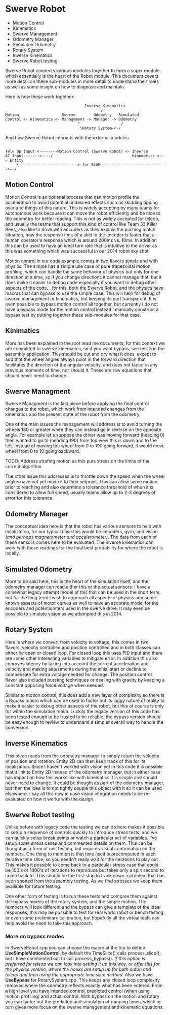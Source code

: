 # Swerve Robot

- Motion Control
- Kinematics
- Swerve Management
- Odometry Manager
- Simulated Odometry
- Rotary System
- Inverse Kinematics
- Swerve Robot testing

Swerve Robot connects various modules together to form a super module which essentially is the heart of the Robot module.  This document covers more detail on these sub-modules in more detail to understand their roles as well as some insight on how to diagnose and maintain.

Here is how these work together:

```text
                                   Inverse Kinematics
                                          v
Motion                   Swerve        Odometry   Simulated
Control <- Kinematics <- Management -> Manager -> Odometry
                                ^                  /
                                 \Rotary System-<-/
```

And how Swerve Robot interacts with the external modules

```text

Tele Op Input <--------Motion Control (Swerve Robot) <- Inverse
AI Input------->----/                                   Kinematics <--- Entity
     \--------------------------> for SLAM ---------------------------->--/
```

## Motion Control

Motion Control is an optional process that can motion profile the acceleration to avoid potential undesired effects such as skidding tipping over and things of this nature.  This is widely accepting by many teams for autonomous work because it can move the robot efficiently and be nice to the odometry for better reading.  This is not as widely accepted for teleop, and usually the teams that support this kind of control like Team 33 Killer Bees, also like to drive with encoders as they explain the pushing match situation, how the response time of a skid in the encoder is faster that a human operator's response which is around 200ms vs. 10ms.  In addition this can be used to have an ideal turn rate that is intuitive to the driver as this was something which was successful in our 2014 robot sky shot.

Motion control in our code example comes in two flavors simple and with physics.  The simple has a simple use case of pure trapezoidal motion profiling, which can handle the same behavior of physics but only for one direction at a time, so if you change directions it cannot manage that, but it does make it easier to debug code especially if you want to debug other aspects of the code... for this, both the Swerve Robot, and the physics have macros that can bypass to use the simple case.  This will help for debug of swerve management or kinematics, but keeping its part transparent.  It is even possible to bypass motion control all together, but currently I do not have a bypass mode for the motion control instead I manually construct a bypass test by putting together these sub-modules for that case.

## Kinimatics

More has been explained in the root read me documents, for this context we are committed to swerve kinematics, so if you want bypass, see test 5 in the assembly application.  This should be cut and dry what it does, except to add that the wheel angles always point in the forward direction that facilitates the direction of the angular velocity, and does not factor in any previous moments of time, nor should it.  These are raw equations that should never need to change.

## Swerve Managment

Swerve Managment is the last piece before applying the final control changes to the robot, which work from intended changes from the kinematics and the present state of the robot from the odometry.  

One of the main issues the management will address is to avoid turning the wheels 180 or greater when they can instead go in reverse on the opposite angle. For example let's suppose the driver was moving forward (heading 0) then wanted to go to (heading 190) from top view this is down and to the left.  Instead of moving the wheel from 0 to 190 going forward, it would move wheel from 0 to 10 going backward.

TODO:  Address strafing motion as this puts stress on the limits of the current algorithm

The other issue this addresses is to throttle down the speed when the wheel angles have not yet made it to their setpoint.  This can allow some motion prior to reaching and also determine a tolerance threshold of when it is considered to allow full speed, usually teams allow up to 2-3 degrees of error for this tolerance.

## Odometry Manager

The conceptual idea here is that the robot has various sensors to help with localization, for our typical case this would be encoders, gyro, and vision *(and perhaps magnetometer and accelerometer)*.  The data from each of these sensors comes here to be evaluated.  The inverse kinematics can work with these readings for the final best probability for where the robot is locally.

## Simulated Odometry

More to be said here, this is the heart of the simulation itself, and the odometry manager can read either this or the actual sensors.  I have a somewhat legacy attempt model of this that can be used in the short term, but for the long term I wish to approach all aspects of physics and some known aspects of motor curves as well to have an accurate model for the encoders and potentiomters used in the swerve drive.  It may even be possible to simulate vision as we attempted this in 2014.

## Rotary System

Here is where we convert from velocity to voltage, this comes in two flavors, velocity controlled and position controlled and in both classes can either be open or closed loop.  For closed loop this uses PID input and there are some other interesting variables to mitigate error.  In addition this also improves latency by taking into account the current acceleration and velocity and making adjustments during the initial start or decline to compensate for extra voltage needed for change.  The position control flavor also included bursting techniques or dealing with gravity by keeping a constant opposing force voltage when needed.

Similar to motion control, this does add a new layer of complexity so there is a Bypass macro which can be used to factor out its laggy nature of reality to make it easier to debug other aspects of the robot, but this of course is only for within the simulation realm.  Luckily the legacy version of this code has been tested enough to be trusted to be reliable, the bypass version should be easy enough to review to understand a simpler overall way to handle the conversion.

## Inverse Kinematics

This piece reads from the odometry manager to simply return the velocity of position and rotation.  Entity 2D can then keep track of this for its localization.  Since I haven't worked with vision yet in this code it is possible that it link to Entity 2D instead of the odometry manager, but in either case has impact on how this works like with kinematics it is simple and should never need to change.  It could be thought as part of the odometry manager, but then the idea is to not tightly couple this object with it so it can be used elsewhere.  I say all this now in case vision integration needs to be re-evaluated on how it works with the design.

## Swerve Robot testing

Unlike before with legacy code the testing we can do here makes it possible to setup a sequence of controls quickly to introduce stress tests, and we can quickly setup break points or watch a particular set of variables.  I've setup some stress cases and commented details on them.  This can be thought as a form of unit testing, but requires visual confirmation on the numbers.  One thing to mention is that time itself is precomputed in each iterative time slice, so you needn't really wait for the iterations to play out.  This makes it possible to come back to a particular stress case that could be 100's or 1000's of iterations to reproduce but takes only a split second to come back to.  This should be the first stop to track down a problem that has been spotted from the assembly testing.  As we find stresses we keep them available for future testing.

One other form of testing is to run these tests and compare them against the bypass modes of the rotary system, and the simple motion.  The numbers will look different and the bypass can give a template of the ideal responses, this may be possible to test for real world robot or bench testing, or even some preliminary calibration, but hopefully all the virtual tests can help avoid the need to take this approach.

### More on bypass modes

In SwerveRobot.cpp you can choose the macro at the top to define __UseSimpleMotionControl__, by default the TimeSlice() calls process_slice(), but I have commented out to call process_bypass().  *If this option is preferred for teleop we can look into setting it up this way, or offer this for the physics version, where the hooks are setup up for both auton and teleop and then using the appropriate time slice method.* Also we have __UseBypass__ for RotarySystem.cpp.  This keeps any closed loop complexity removed where the odometry reflects exactly what has been entered.  From a high level you have intended control, predicted control (when using motion profiling) and actual control.  With bypass on the motion and rotary you can factor out the predicted and simulation of ramping times, which in turn gives more focus on the swerve management and kinematic equations.

